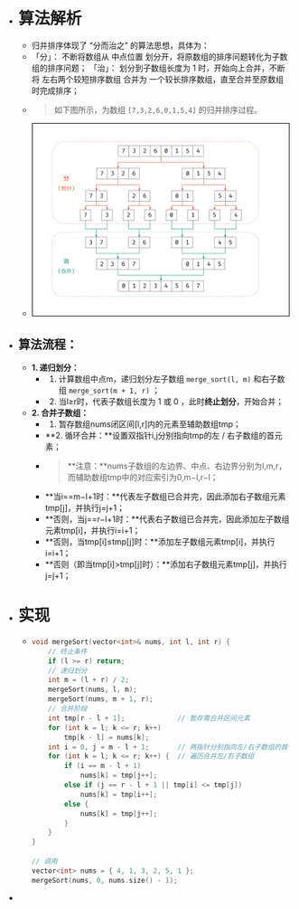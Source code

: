 - # 算法解析
	- 归并排序体现了 “分而治之” 的算法思想，具体为：
	- 「分」： 不断将数组从 中点位置 划分开，将原数组的排序问题转化为子数组的排序问题；
	  「治」： 划分到子数组长度为 1 时，开始向上合并，不断将 左右两个较短排序数组 合并为 一个较长排序数组，直至合并至原数组时完成排序；
	- > 如下图所示，为数组 `[7,3,2,6,0,1,5,4]` 的归并排序过程。
	- ![image.png](../assets/image_1656945568109_0.png)
- ## 算法流程：
	- **1. 递归划分：**
		- 1. 计算数组中点m，递归划分左子数组 `merge_sort(l, m)` 和右子数组 `merge_sort(m + 1, r)` ；
		- 2. 当l≥r时，代表子数组长度为 1 或 0 ，此时**终止划分**，开始合并；
	- **2. 合并子数组：**
		- 1. 暂存数组nums闭区间[l,r]内的元素至辅助数组tmp；
		- **2. 循环合并：**设置双指针i,j分别指向tmp的左 / 右子数组的首元素；
		- > **注意：**nums子数组的左边界、中点、右边界分别为l,m,r，而辅助数组tmp中的对应索引为0,m−l,r−l；
		- **当i==m−l+1时：**代表左子数组已合并完，因此添加右子数组元素tmp[j]，并执行j=j+1；
		- **否则，当j==r−l+1时：**代表右子数组已合并完，因此添加左子数组元素tmp[i]，并执行i=i+1；
		- **否则，当tmp[i]≤tmp[j]时：**添加左子数组元素tmp[i]，并执行i=i+1；
		- **否则（即当tmp[i]>tmp[j]时）：**添加右子数组元素tmp[j]，并执行j=j+1；
- # 实现
	- ```c++
	  void mergeSort(vector<int>& nums, int l, int r) {
	      // 终止条件
	      if (l >= r) return;
	      // 递归划分
	      int m = (l + r) / 2;
	      mergeSort(nums, l, m);
	      mergeSort(nums, m + 1, r);
	      // 合并阶段
	      int tmp[r - l + 1];             // 暂存需合并区间元素
	      for (int k = l; k <= r; k++)
	          tmp[k - l] = nums[k];
	      int i = 0, j = m - l + 1;       // 两指针分别指向左/右子数组的首个元素
	      for (int k = l; k <= r; k++) {  // 遍历合并左/右子数组
	          if (i == m - l + 1)
	              nums[k] = tmp[j++];
	          else if (j == r - l + 1 || tmp[i] <= tmp[j])
	              nums[k] = tmp[i++];
	          else {
	              nums[k] = tmp[j++];
	          }
	      }
	  }
	  
	  // 调用
	  vector<int> nums = { 4, 1, 3, 2, 5, 1 };
	  mergeSort(nums, 0, nums.size() - 1);
	  ```
-